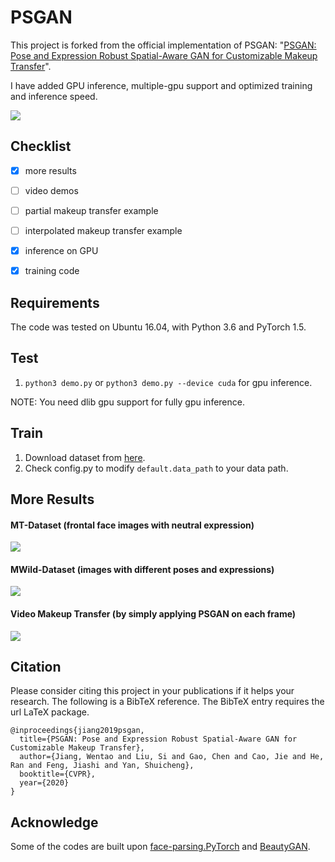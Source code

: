 # PSGAN

This project is forked from the official implementation of PSGAN: "[PSGAN: Pose and Expression Robust Spatial-Aware GAN for Customizable Makeup Transfer](https://arxiv.org/abs/1909.06956)". 

I have added GPU inference, multiple-gpu support and optimized training and inference speed.

![](psgan_framework.png)

## Checklist
- [x] more results 
- [ ] video demos
- [ ] partial makeup transfer example
- [ ] interpolated makeup transfer example
- [x] inference on GPU
- [x] training code


## Requirements
   The code was tested on Ubuntu 16.04, with Python 3.6 and PyTorch 1.5.

## Test

1. `python3 demo.py` or `python3 demo.py --device cuda` for gpu inference.

NOTE: You need dlib gpu support for fully gpu inference.

## Train
1. Download dataset from [here](https://1drv.ms/u/s!AgqNJZCiLRDCgaYWgH5Pe5ppH3qc4w?e=jCnods).
2. Check config.py to modify `default.data_path` to your data path.
  
## More Results

#### MT-Dataset (frontal face images with neutral expression)

![](MT-results.png)


#### MWild-Dataset (images with different poses and expressions)

![](MWild-results.png)

#### Video Makeup Transfer (by simply applying PSGAN on each frame)

![](Video_MT.png)

## Citation
Please consider citing this project in your publications if it helps your research. The following is a BibTeX reference. The BibTeX entry requires the url LaTeX package.

~~~
@inproceedings{jiang2019psgan,
  title={PSGAN: Pose and Expression Robust Spatial-Aware GAN for Customizable Makeup Transfer},
  author={Jiang, Wentao and Liu, Si and Gao, Chen and Cao, Jie and He, Ran and Feng, Jiashi and Yan, Shuicheng},
  booktitle={CVPR},
  year={2020}
}
~~~

## Acknowledge
Some of the codes are built upon [face-parsing.PyTorch](https://github.com/zllrunning/face-parsing.PyTorch) and [BeautyGAN](https://github.com/wtjiang98/BeautyGAN_pytorch). 
